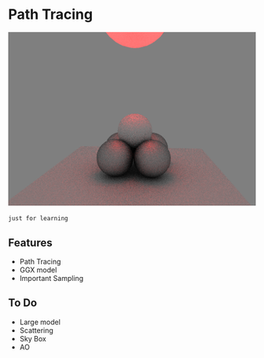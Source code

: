 # Path Tracing
[![sss](ScreenShot1.png)]()

	just for learning

## Features

* Path Tracing
* GGX model
* Important Sampling


## To Do
* Large model
* Scattering
* Sky Box
* AO


